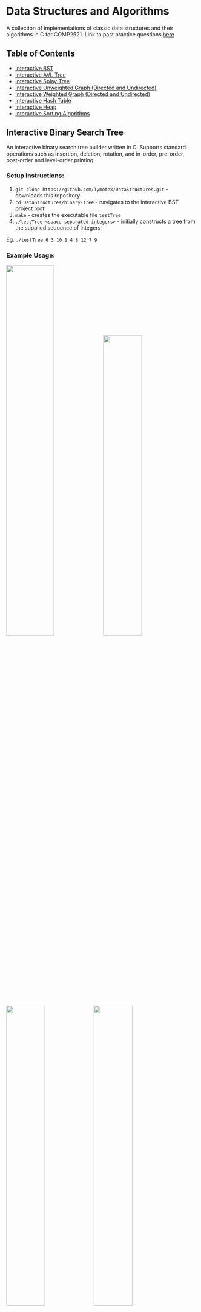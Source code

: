 # Data Structures and Algorithms
A collection of implementations of classic data structures and their algorithms in C for COMP2521. Link to past practice questions <a href="https://tymotex.github.io/DataStructures/">here</a>

## Table of Contents  
- [Interactive BST](#interactive-bst)   
- [Interactive AVL Tree](#interactive-avl)   
- [Interactive Splay Tree](#interactive-splay)  
- [Interactive Unweighted Graph (Directed and Undirected)](#interactive-unweighted-graph)   
- [Interactive Weighted Graph (Directed and Undirected)](#interactive-weighted-graph)  
- [Interactive Hash Table](#interactive-hash-table)
- [Interactive Heap](#interactive-heap)
- [Interactive Sorting Algorithms](#interactive-sort)


<a name="interactive-bst"/>

## Interactive Binary Search Tree

An interactive binary search tree builder written in C. Supports standard operations such as insertion, deletion, rotation, and in-order, pre-order, post-order and level-order printing.

### Setup Instructions:
1. `git clone https://github.com/Tymotex/DataStructures.git` - downloads this repository
2. `cd DataStructures/binary-tree` - navigates to the interactive BST project root
3. `make` - creates the executable file `testTree`
4. `./testTree <space separated integers>` - initially constructs a tree from the supplied sequence of integers

Eg. `./testTree 6 3 10 1 4 8 12 7 9`

### Example Usage:
<p float="left">
  <img src="https://raw.githubusercontent.com/Tymotex/DataStructures/master/Images/interactive-bst/InteractiveBST1.png" width="50%" />
  <img src="https://raw.githubusercontent.com/Tymotex/DataStructures/master/Images/interactive-bst/InteractiveBST2.png" width="45%" />
  <img src="https://raw.githubusercontent.com/Tymotex/DataStructures/master/Images/interactive-bst/InteractiveBST3.png" width="45%" />
  <img src="https://raw.githubusercontent.com/Tymotex/DataStructures/master/Images/interactive-bst/InteractiveBST4.png" width="45%" />
</p>

### How to use this for practice:
1. Run `rm tree.c && mv tree-blank.c tree.c` to replace the main implementation file with the file containing blank functions
2. You can find all the functions that need to be implemented in the `tree.h` header file. Start by implementing the `insert` function first
3. As you implement more functions, you can test them out by running `./testTree` and then entering the relevant commands
4. If you get stuck on any function, you can check this repo for the answers


<a name="interactive-avl"/>

## Interactive AVL Tree
An interactive AVL tree builder written in C. Supports AVL insertion, AVL deletion and commands to print the height of each node and the height balance of each node.

### Setup Instructions:
1. `git clone https://github.com/Tymotex/DataStructures.git`
2. `cd DataStructures/avl-tree`
3. `make` - creates the executable file `testTree`
4. `./testTree <space separated integers>` - initially constructs an AVLtree from the supplied sequence of integers

Eg. `./testTree 1 2 3 4 5 6 7`

### Example Usage:
`./testTree 1 2 3 4 5 6 7`
<p float="left">
  <img src="https://raw.githubusercontent.com/Tymotex/DataStructures/master/Images/interactive-avl-tree/InteractiveAVL1.png" width="90%" />
  <img src="https://raw.githubusercontent.com/Tymotex/DataStructures/master/Images/interactive-avl-tree/InteractiveAVL2.png" max-width="45%" height="500px" />
  <img src="https://raw.githubusercontent.com/Tymotex/DataStructures/master/Images/interactive-avl-tree/InteractiveAVL3.png" max-width="45%" height="500px" />
</p>

<a name="interactive-splay"/>

## Interactive Splay Tree
An interactive splay tree builder written in C. Splay trees differ from regular BSTs in that searching and inserting a value involves bringing the target/inserted node to the root. 

### Setup Instructions:
1. `git clone https://github.com/Tymotex/DataStructures.git` 
2. `cd DataStructures/splay-tree` 
3. `make` - creates the executable file `testTree`
4. `./testTree <space separated integers>` - initially constructs a splay tree from the supplied sequence of integers

Eg. `./testTree 5 3 8 7 4`

<a name="interactive-unweighted-graph"/>

## Interactive Unweighted Graph
Interactive unweighted directed/undirected graph builder written in C.

### Setup Instructions:
1. `git clone https://github.com/Tymotex/DataStructures.git` 
2. `cd DataStructures/unweighted-graph` for an undirected graph or `cd DataStructures/unweighted-digraph` for a directed graph 
3. `make` - creates the executable file `testGraph`
4. `./testGraph <num vertices>|<input file>` - creates an empty graph with the specified number of vertices OR constructs a graph with edges specified in an input file 

Eg. `./testGraph tests/1.in`

### Example Usage:
<p float="left">
  <img src="https://raw.githubusercontent.com/Tymotex/DataStructures/master/Images/interactive-graph/InteractiveGraph1.png" max-width="15%" max-height="500px" />
  <img src="https://raw.githubusercontent.com/Tymotex/DataStructures/master/Images/interactive-graph/InteractiveGraph2.png" max-width="15%" max-height="500px" />
  <img src="https://raw.githubusercontent.com/Tymotex/DataStructures/master/Images/interactive-graph/InteractiveGraph3.png" max-width="15%" max-height="500px" />
</p>

<a name="interactive-weighted-graph"/>

## Interactive Weighted Graph
Interactive weighted directed/undirected graph builder written in C. Implements Dijkstra's algorithm for determining a single source spanning tree.

### Setup Instructions:
1. `git clone https://github.com/Tymotex/DataStructures.git` 
2. `cd DataStructures/weighted-graph` for undirected graph or `cd DataStructures/weighted-digraph` for a directed graph 
3. `make` - creates the executable file `testGraph`
4. `./testGraph <num vertices>|<input file>` - creates an empty graph with the specified number of vertices OR constructs a graph with edges specified in an input file 

Eg. `./testGraph tests/1.in`

<a name="interactive-hash"/>

## Interactive Hash Table (Lookup Table)
Interactive hash table for storing UNSW students, written in C.

### Setup Instructions:
1. `git clone https://github.com/Tymotex/DataStructures.git` 
2. `cd DataStructures/hash-table`
3. `make` - creates the executable file `testHash`
4. `./testHash <size>` - creates an empty hash table with the specified size (otherwise defaults to 10 slots) 

### Example Usage:
<p float="left">
  <img src="https://raw.githubusercontent.com/Tymotex/DataStructures/master/Images/interactive-hash/InteractiveHash1.png" max-width="35%" max-height="500px" />
  <img src="https://raw.githubusercontent.com/Tymotex/DataStructures/master/Images/interactive-hash/InteractiveHash2.png" max-width="35%" max-height="500px" />
</p>

<a name="interactive-heap"/>

## Interactive Heap
Interactive max heap table written in C.

### Setup Instructions:
1. `git clone https://github.com/Tymotex/DataStructures.git` 
2. `cd DataStructures/heap`
3. `make` - creates the executable file `testHeap`
4. `./testHeap <size>` - creates an empty hash table with the specified size (otherwise defaults to 10 slots) 

### Example Usage:
<p float="left">
  <img src="https://raw.githubusercontent.com/Tymotex/DataStructures/master/Images/interactive-heap/InteractiveHeap1.png" max-width="35%" max-height="500px" />
  <img src="https://raw.githubusercontent.com/Tymotex/DataStructures/master/Images/interactive-heap/InteractiveHeap2.png" max-width="35%" max-height="500px" />
</p>

<a name="interactive-sort"/>

## Interactive Sorting Algorithms
A collection of classic sort algorithms written in C. Timing data is shown for each sort algorithm you try.

### Setup Instructions:
1. `git clone https://github.com/Tymotex/DataStructures.git` 
2. `cd DataStructures/sorting-algos`
3. `make` - creates the executable file `testSort`
4. Generate sequences: `./generate-tests -n <num random files> <list of sizes>`. Eg. `./generate-tests -n 5 10 100 1000`
5. `./testSort <filename>` - takes in a file containing a sequence of numbers
Eg. `./testSort tests/random100_1` or `./testSort --silent tests/random_100_1`

### Example Usage:
<p float="left">
  <img src="https://raw.githubusercontent.com/Tymotex/DataStructures/master/Images/interactive-sort/InteractiveSort.png" max-width="15%" max-height="500px" />
</p>

